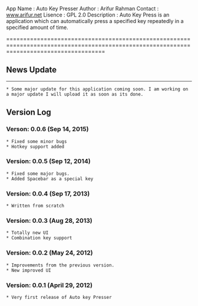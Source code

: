App Name 	: Auto Key Presser 
Author		: Arifur Rahman 
Contact 	: www.arifur.net 
Lisence 	: GPL 2.0 
Description 	: Auto Key Press is an application which can automatically press a specified key repeatedly in a specified amount of time. 

=========================================================================================================================================

## News Update
----------------------------------------------------

	* Some major update for this application coming soon. I am working on a major update I will upload it as soon as its done.


Version Log
----------------------------------------------------
### Verson:		0.0.6 (Sep 14, 2015)
	* Fixed some minor bugs
	* Hotkey support added

### Version:	0.0.5 (Sep 12, 2014)

	* Fixed some major bugs.
	* Added Spacebar as a special key
 
### Version:	0.0.4 (Sep 17, 2013)

	* Written from scratch

### Version:	0.0.3 (Aug 28, 2013)
	
	* Totally new UI
	* Combination key support


### Version:	0.0.2 (May 24, 2012)

	* Improvements from the previous version.
	* New improved UI


### Version:	0.0.1 (April 29, 2012)

	* Very first release of Auto key Presser
